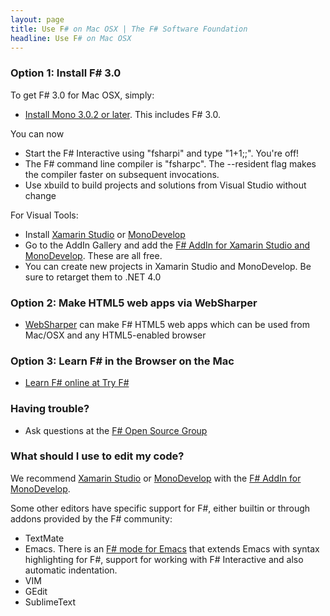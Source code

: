 ```yaml
---
layout: page
title: Use F# on Mac OSX | The F# Software Foundation
headline: Use F# on Mac OSX
---
```



### Option 1: Install F# 3.0 

To get F# 3.0 for Mac OSX, simply:
*  [Install Mono 3.0.2 or later](http://www.go-mono.com/mono-downloads/download.html). This includes F# 3.0.

You can now 

* Start the F# Interactive using "fsharpi" and type "1+1;;".  You're off! 
* The F# command line compiler is "fsharpc". The --resident flag makes the compiler faster on subsequent invocations.  
* Use xbuild to build projects and solutions from Visual Studio without change

For Visual Tools:

* Install [Xamarin Studio](http://xamarin.com/studio) or [MonoDevelop](http://monodevelop.com) 
* Go to the AddIn Gallery and add the  [F# AddIn for Xamarin Studio and MonoDevelop](http://fsharp.github.com/fsharpbinding). These are all free.
* You can create new projects in Xamarin Studio and MonoDevelop. Be sure to retarget them to .NET 4.0

### Option 2: Make HTML5 web apps via WebSharper
* [WebSharper](http://www.websharper.com) can make F# HTML5 web apps which can be used from Mac/OSX and any HTML5-enabled browser


### Option 3: Learn F# in the Browser on the Mac

* [Learn F# online at Try F#](http://tryfsharp.org)

### Having trouble?

* Ask questions at the [F# Open Source Group](https://groups.google.com/forum/?fromgroups#!forum/fsharp-opensource)

### What should I use to edit my code?

We recommend [Xamarin Studio](http://xamarin.com/studio) or [MonoDevelop](http://monodevelop.com) with the [F# AddIn for MonoDevelop](http://fsharp.github.com/fsharpbinding). 

Some other editors have specific support for F#, either builtin or through addons provided by the F# community: 
* TextMate 
* Emacs. There is an [F# mode for Emacs](http://fsharp.github.com/fsharpbinding/) that extends Emacs with syntax highlighting for F#, support for working with F# Interactive and also automatic indentation. 
* VIM
* GEdit
* SublimeText 


